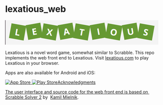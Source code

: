 # lexatious_web

![](https://github.com/ericgjackson/lexatious_web/blob/main/imgs/logo.png?raw=true)

Lexatious is a novel word game, somewhat similar to Scrabble.  This repo implements the web
front end to Lexatious.  Visit
<a href="https://lexatious.com" target="_blank" rel="noopener noreferrer">lexatious.com</a> to
play Lexatious in your browser.

Apps are also available for Android and iOS:

<a href="https://apps.apple.com/us/app/lexatious/id1614332855" target="_blank" rel="noopener noreferrer">
<img alt="App Store" height="120" src="https://github.com/ericgjackson/lexatious_web/blob/main/src/icons/AppStore.svg/>
</a>

<a href="https://play.google.com/store/apps/details?id=com.egjackson.lexatious" target="_blank" rel="noopener noreferrer">
<img alt="Play Store" height="120" src="https://github.com/ericgjackson/lexatious_web/blob/main/src/icons/PlayStore.svg/>
</a>

## Acknowledgments

The user interface and source code for the web front end is based on&nbsp;
<a href="https://scrabble-solver.org" target="_blank" rel="noopener noreferrer">
Scrabble Solver 2</a>&nbsp;by&nbsp;
<a href="https://kamilmielnik.com" target="_blank" rel="noopener noreferrer">Kamil Mielnik</a>.
